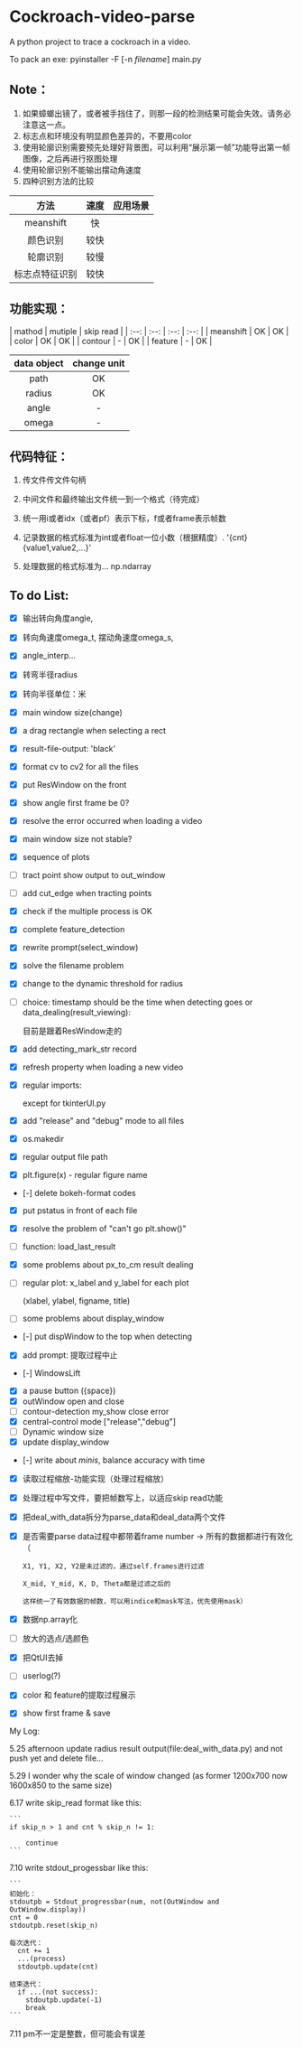 # Cockroach-video-parse

A python project to trace a cockroach in a video.

To pack an exe: pyinstaller -F [-n *filename*] main.py

## Note：
1. 如果蟑螂出镜了，或者被手挡住了，则那一段的检测结果可能会失效。请务必注意这一点。
2. 标志点和环境没有明显颜色差异的，不要用color
3. 使用轮廓识别需要预先处理好背景图，可以利用“展示第一帧”功能导出第一帧图像，之后再进行抠图处理
4. 使用轮廓识别不能输出摆动角速度
5. 四种识别方法的比较

| 方法 | 速度 | 应用场景 |
| :--: | :--: | :--: |
| meanshift | 快 | 
| 颜色识别 | 较快 | 
| 轮廓识别 | 较慢 | 
| 标志点特征识别 | 较快 | 

## 功能实现：

| mathod | mutiple | skip read | 
| :--: | :--: | :--: | :--: |
| meanshift | OK | OK |
| color | OK | OK |
| contour | - | OK |
| feature | - | OK |

| data object | change unit |
| :--: | :--: |
| path | OK |
| radius | OK |
| angle | - |
| omega | - |


## 代码特征：
1. 传文件传文件句柄
2. 中间文件和最终输出文件统一到一个格式（待完成）
3. 统一用i或者idx（或者pf）表示下标，f或者frame表示帧数


4. 记录数据的格式标准为int或者float一位小数（根据精度）. '{cnt} {value1,value2,...}'
5. 处理数据的格式标准为... np.ndarray

## To do List:

- [x] 输出转向角度angle, 
- [x] 转向角速度omega_t, 摆动角速度omega_s,
- [x] angle_interp...
- [x] 转弯半径radius
- [x] 转向半径单位：米
- [x] main window size(change)
- [x] a drag rectangle when selecting a rect
- [x] result-file-output: 'black'
- [x] format cv to cv2 for all the files
- [x] put ResWindow on the front
- [x] show angle first frame be 0?
- [x] resolve the error occurred when loading a video
- [x] main window size not stable?
- [x] sequence of plots
- [ ] tract point show output to out_window
- [ ] add cut_edge when tracting points
- [x] check if the multiple process is OK
- [x] complete feature_detection
- [x] rewrite prompt(select_window)
- [x] solve the filename problem
- [x] change to the dynamic threshold for radius
- [ ] choice: timestamp should be the time when detecting goes or data_dealing(result_viewing):

    目前是跟着ResWindow走的

- [x] add detecting_mark_str record
- [x] refresh property when loading a new video
- [x] regular imports:

    except for tkinterUI.py

- [x] add "release" and "debug" mode to all files
- [x] os.makedir
- [x] regular output file path
- [x] plt.figure(x) - regular figure name
- [-] delete bokeh-format codes
- [x] put pstatus in front of each file
- [x] resolve the problem of "can't go plt.show()"
- [ ] function: load_last_result
- [x] some problems about px_to_cm result dealing
- [ ] regular plot: x_label and y_label for each plot

  (xlabel, ylabel, figname, title)

- [ ] some problems about display_window

- [-] put dispWindow to the top when detecting
- [x] add prompt: 提取过程中止
- [-] WindowsLift
- [x] a pause button ({space})
- [x] outWindow open and close
- [ ] contour-detection my_show close error
- [x] central-control mode ["release","debug"]
- [ ] Dynamic window size
- [x] update display_window
- [-] write about *minis*, balance accuracy with time
- [x] 读取过程缩放-功能实现（处理过程缩放）
- [x] 处理过程中写文件，要把帧数写上，以适应skip read功能
- [x] 把deal_with_data拆分为parse_data和deal_data两个文件
- [x] 是否需要parse data过程中都带着frame number -> 所有的数据都进行有效化（

      X1, Y1, X2, Y2是未过滤的，通过self.frames进行过滤

      X_mid, Y_mid, K, D, Theta都是过滤之后的

      这样统一了有效数据的帧数，可以用indice和mask写法，优先使用mask）

- [x] 数据np.array化
- [ ] 放大的选点/选颜色
- [x] 把QtUI去掉
- [ ] userlog(?)
- [x] color 和 feature的提取过程展示
- [x] show first frame & save



My Log:

5.25 afternoon update radius result output(file:deal_with_data.py) and not push yet and delete file...

5.29 I wonder why the scale of window changed (as former 1200x700 now 1600x850 to the same size)

6.17 write skip_read format like this: 

    ```
    if skip_n > 1 and cnt % skip_n != 1:

        continue
    ```

  7.10 write stdout_progessbar like this:

    ```
    初始化：
    stdoutpb = Stdout_progressbar(num, not(OutWindow and OutWindow.display))
    cnt = 0
    stdoutpb.reset(skip_n)

    每次迭代：
      cnt += 1
      ...(process)
      stdoutpb.update(cnt)

    结束迭代：
      if ...(not success):
        stdoutpb.update(-1)
        break
    ```

7.11 pm不一定是整数，但可能会有误差 

